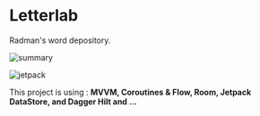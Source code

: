 
# Letterlab

Radman's word depository.

![summary](https://user-images.githubusercontent.com/72970748/116229338-9ea6c180-a76b-11eb-8a5f-550d8be7a7c9.png)

![jetpack](https://user-images.githubusercontent.com/72970748/116229760-2260ae00-a76c-11eb-9427-59f9367e13c6.png)

This project is using : **MVVM, Coroutines & Flow, Room, Jetpack DataStore, and Dagger Hilt and ...**
